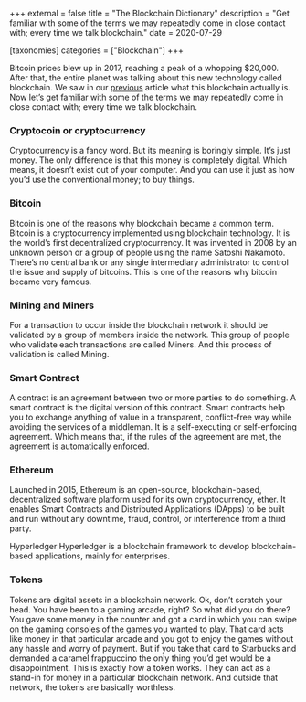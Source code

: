 +++
external = false
title = "The Blockchain Dictionary"
description = "Get familiar with some of the terms we may repeatedly come in close contact with; every time we talk blockchain."
date = 2020-07-29

[taxonomies]
categories = ["Blockchain"]
+++

Bitcoin prices blew up in 2017, reaching a peak of a whopping $20,000. After that, the entire planet was talking about this new technology called blockchain. We saw in our [previous](https://gokuls.in/blog/blockchain/)  article what this blockchain actually is. Now let’s get familiar with some of the terms we may repeatedly come in close contact with; every time we talk blockchain.
<!-- more -->
### Cryptocoin or cryptocurrency
Cryptocurrency is a fancy word. But its meaning is boringly simple. It’s just money. The only difference is that this money is completely digital. Which means, it doesn’t exist out of your computer. And you can use it just as how you’d use the conventional money; to buy things.

### Bitcoin
Bitcoin is one of the reasons why blockchain became a common term. Bitcoin is a cryptocurrency implemented using blockchain technology. It is the world’s first decentralized cryptocurrency. It was invented in 2008 by an unknown person or a group of people using the name Satoshi Nakamoto. There’s no central bank or any single intermediary administrator to control the issue and supply of bitcoins. This is one of the reasons why bitcoin became very famous.

### Mining and Miners
For a transaction to occur inside the blockchain network it should be validated by a group of members inside the network. This group of people who validate each transactions are called Miners. And this process of validation is called Mining.

### Smart Contract
A contract is an agreement between two or more parties to do something. A smart contract is the digital version of this contract. Smart contracts help you to exchange anything of value in a transparent, conflict-free way while avoiding the services of a middleman. It is a self-executing or self-enforcing agreement. Which means that, if the rules of the agreement are met, the agreement is automatically enforced.

### Ethereum
Launched in 2015, Ethereum is an open-source, blockchain-based, decentralized software platform used for its own cryptocurrency, ether. It enables Smart Contracts and Distributed Applications (DApps) to be built and run without any downtime, fraud, control, or interference from a third party.

Hyperledger
Hyperledger is a blockchain framework to develop blockchain-based applications, mainly for enterprises.

### Tokens
Tokens are digital assets in a blockchain network. Ok, don’t scratch your head. You have been to a gaming arcade, right? So what did you do there? You gave some money in the counter and got a card in which you can swipe on the gaming consoles of the games you wanted to play. That card acts like money in that particular arcade and you got to enjoy the games without any hassle and worry of payment. But if you take that card to Starbucks and demanded a caramel frappuccino the only thing you’d get would be a disappointment. This is exactly how a token works. They can act as a stand-in for money in a particular blockchain network. And outside that network, the tokens are basically worthless.

